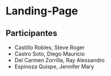 # Landing-Page

## Participantes

- Castillo Robles, Steve Roger
- Castro Soto, Diego Mauricio
- Del Carmen Zorrilla, Ray Alessandro
- Espinoza Quispe, Jennifer Mary	
